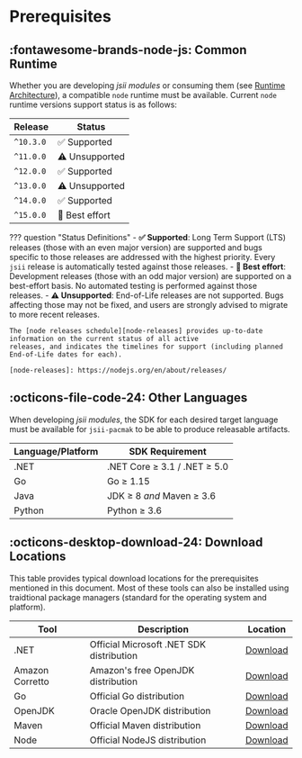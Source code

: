 # Prerequisites

## :fontawesome-brands-node-js: Common Runtime

Whether you are developing _jsii modules_ or consuming them (see [Runtime Architecture]), a compatible `node` runtime
must be available. Current `node` runtime versions support status is as follows:

| Release   | Status                       |
| --------- | ---------------------------- |
| `^10.3.0` | :white_check_mark: Supported |
| `^11.0.0` | :warning: Unsupported        |
| `^12.0.0` | :white_check_mark: Supported |
| `^13.0.0` | :warning: Unsupported        |
| `^14.0.0` | :white_check_mark: Supported |
| `^15.0.0` | :test_tube: Best effort      |

??? question "Status Definitions"
    - **:white_check_mark: Supported**: Long Term Support (LTS) releases  (those with an even major version) are
      supported and bugs specific to those releases are addressed with the highest priority. Every `jsii` release is
      automatically tested against those releases.
    - **:test_tube: Best effort**: Development releases (those with an odd major version) are supported on a best-effort
      basis. No automated testing is performed against those releases.
    - **:warning: Unsupported**: End-of-Life releases are not supported. Bugs affecting those may not be fixed, and
      users are strongly advised to migrate to more recent releases.

    The [node releases schedule][node-releases] provides up-to-date information on the current status of all active
    releases, and indicates the timelines for support (including planned End-of-Life dates for each).

    [node-releases]: https://nodejs.org/en/about/releases/

[runtime architecture]: ../runtime-architecture.md

## :octicons-file-code-24: Other Languages

When developing _jsii modules_, the SDK for each desired target language must be available for `jsii-pacmak` to be able
to produce releasable artifacts.

| Language/Platform | SDK Requirement              |
| ----------------- | ---------------------------- |
| .NET              | .NET Core ≥ 3.1 / .NET ≥ 5.0 |
| Go                | Go ≥ 1.15                    |
| Java              | JDK ≥ 8 *and* Maven ≥ 3.6    |
| Python            | Python ≥ 3.6                 |


## :octicons-desktop-download-24: Download Locations

This table provides typical download locations for the prerequisites mentioned in this document. Most of these tools can
also be installed using traidtional package managers (standard for the operating system and platform).

| Tool            | Description                              | Location                |
| --------------- | ---------------------------------------- | ------------------------|
| .NET            | Official Microsoft .NET SDK distribution | [Download][dl-dotnet]   |
| Amazon Corretto | Amazon's free OpenJDK distribution       | [Download][dl-corretto] |
| Go              | Official Go distribution                 | [Download][dl-go]       |
| OpenJDK         | Oracle OpenJDK distribution              | [Download][dl-openjdk]  |
| Maven           | Official Maven distribution              | [Download][dl-mvn]      |
| Node            | Official NodeJS distribution             | [Download][dl-node]     |

[dl-dotnet]: https://dotnet.microsoft.com/download
[dl-go]: https://golang.org/dl/
[dl-openjdk]: https://openjdk.java.net/install/index.html
[dl-corretto]: https://aws.amazon.com/fr/corretto/
[dl-mvn]: https://maven.apache.org/download.cgi
[dl-python]: https://www.python.org/downloads/
[dl-node]: https://nodejs.org/en/download/
